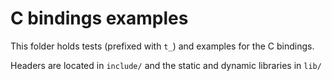 # C bindings examples

This folder holds tests (prefixed with `t_`) and examples for the C bindings.

Headers are located in `include/` and the static and dynamic libraries in `lib/`